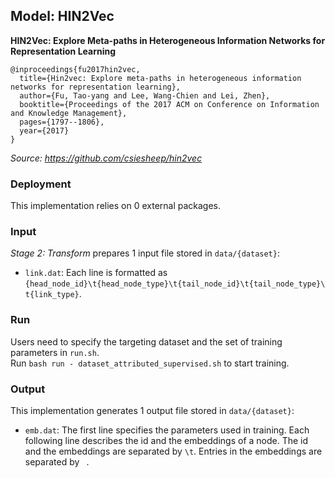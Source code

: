 ## Model: HIN2Vec

**HIN2Vec: Explore Meta-paths in Heterogeneous Information Networks for Representation Learning**
```
@inproceedings{fu2017hin2vec,
  title={Hin2vec: Explore meta-paths in heterogeneous information networks for representation learning},
  author={Fu, Tao-yang and Lee, Wang-Chien and Lei, Zhen},
  booktitle={Proceedings of the 2017 ACM on Conference on Information and Knowledge Management},
  pages={1797--1806},
  year={2017}
}
```

*Source: https://github.com/csiesheep/hin2vec*

### Deployment

This implementation relies on 0 external packages.

### Input

*Stage 2: Transform* prepares 1 input file stored in ```data/{dataset}```:
- ```link.dat```: Each line is formatted as ```{head_node_id}\t{head_node_type}\t{tail_node_id}\t{tail_node_type}\t{link_type}```.

### Run

Users need to specify the targeting dataset and the set of training parameters in ```run.sh```. <br /> 
Run ```bash run - dataset_attributed_supervised.sh``` to start training.

### Output

This implementation generates 1 output file stored in ```data/{dataset}```:
- ```emb.dat```: The first line specifies the parameters used in training. Each following line describes the id and the embeddings of a node. The id and the embeddings are separated by ```\t```. Entries in the embeddings are separated by ``` ```.